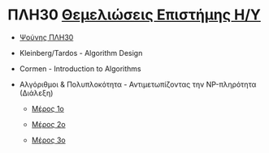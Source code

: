# ΠΛΗ30 [Θεμελιώσεις Επιστήμης Η/Υ](https://www.eap.gr/education/undergraduate/computer-science/topics/#themeliwseis_epistim_yp)

- [Ψούνης ΠΛΗ30](http://www.psounis.gr/plh30.html)

- Kleinberg/Tardos - Algorithm Design

- Cormen - Introduction to Algorithms

- Αλγόριθμοι & Πολυπλοκότητα - Αντιμετωπίζοντας την NP-πληρότητα (Διάλεξη)

    - [Μέρος 1ο](https://www.youtube.com/watch?v=Jdrc6TQFfdU)

    - [Μέρος 2ο](https://www.youtube.com/watch?v=HWbSY-Arp1o)

    - [Μέρος 3ο](https://www.youtube.com/watch?v=ZtA-tGobsss)
